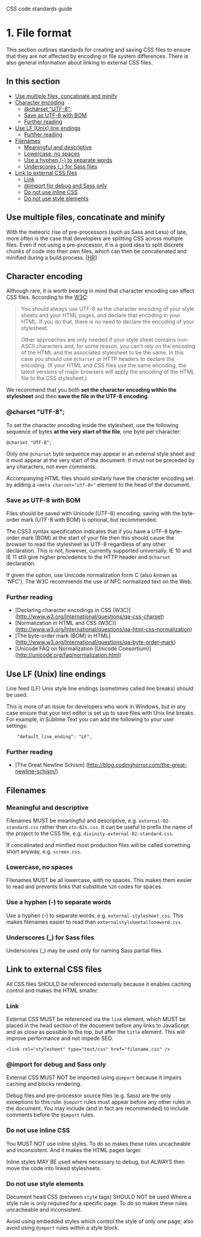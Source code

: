 CSS code standards guide

# 1. File format

This section outlines standards for creating and saving CSS files to ensure that they are not affected by encoding or file system differences. There is also general information about linking to external CSS files.





## In this section
<!-- MarkdownTOC depth=4 -->

- [Use multiple files, concatinate and minify](#use-multiple-files-concatinate-and-minify)
- [Character encoding](#character-encoding)
    - [@charset "UTF-8";](#charset-utf-8)
    - [Save as UTF-8 with BOM](#save-as-utf-8-with-bom)
    - [Further reading](#further-reading)
- [Use LF (Unix) line endings](#use-lf-unix-line-endings)
    - [Further reading](#further-reading-1)
- [Filenames](#filenames)
    - [Meaningful and descriptive](#meaningful-and-descriptive)
    - [Lowercase, no spaces](#lowercase-no-spaces)
    - [Use a hyphen (-) to separate words](#use-a-hyphen---to-separate-words)
    - [Underscores (_) for Sass files](#underscores-_-for-sass-files)
- [Link to external CSS files](#link-to-external-css-files)
    - [Link](#link)
    - [@import for debug and Sass only](#import-for-debug-and-sass-only)
    - [Do not use inline CSS](#do-not-use-inline-css)
    - [Do not use style elements](#do-not-use-style-elements)

<!-- /MarkdownTOC -->





## Use multiple files, concatinate and minify

With the meteoric rise of pre-processors (such as Sass and Less) of late, more often is the case that developers are splitting CSS across multiple files. Even if not using a pre-processor, it is a good idea to split discrete chunks of code into their own files, which can then be concatenated and minified during a build process. \[[HR](http://cssguidelin.es/#multiple-files)\]





## Character encoding

Although rare, it is worth bearing in mind that character encoding can affect CSS files. According to the [W3C](http://www.w3.org/International/questions/qa-css-charset):

> You should always use UTF-8 as the character encoding of your style sheets 
> and your HTML pages, and declare that encoding in your HTML. If you do that, 
> there is no need to declare the encoding of your stylesheet.
>
> Other approaches are only needed if your style sheet contains non-ASCII 
> characters and, for some reason, you can't rely on the encoding of the HTML 
> and the associated stylesheet to be the same. In this case you should use 
> `@charset` or HTTP headers to declare the encoding. (If your HTML and CSS 
> files use the same encoding, the latest versions of major browsers will 
> apply the encoding of the HTML file to the CSS stylesheet.)

We recommend that you both **set the character encoding within the stylesheet** and then **save the file in the UTF-8 encoding**.


### @charset "UTF-8";

To set the character encoding inside the stylesheet, use the following sequence of bytes **at the very start of the file**, one byte per character:

```
@charset "UTF-8";
```

Only one `@charset` byte sequence may appear in an external style sheet and it must appear at the very start of the document. It must not be preceded by any characters, not even comments.

Accompanying HTML files should similarly have the character encoding set by adding a `<meta charset="utf-8>"` element to the head of the document.


### Save as UTF-8 with BOM

Files should be saved with Unicode (UTF-8) encoding; saving with the byte-order mark (UTF-8 with BOM) is optional, but recommended.

The CSS3 syntax specification indicates that if you have a UTF-8 byte-order mark (BOM) at the start of your file then this should cause the browser to read the stylesheet as UTF-8 regardless of any other declaration. This is not, however, currently supported universally. IE 10 and IE 11 still give higher precedence to the HTTP header and `@charset` declaration. 

If given the option, use Unicode normalization form C (also known as 'NFC'). The W3C recommends the use of NFC normalized text on the Web. 

### Further reading

*   [Declaring character encodings in CSS (W3C)]
        (http://www.w3.org/International/questions/qa-css-charset)
*   [Normalization in HTML and CSS (W3C)]
        (http://www.w3.org/International/questions/qa-html-css-normalization)
*   [The byte-order mark (BOM) in HTML]
        (http://www.w3.org/International/questions/qa-byte-order-mark)
*   [Unicode FAQ on Normalization (Unicode Consortium)]
        (http://unicode.org/faq/normalization.html)





## Use LF (Unix) line endings

Line feed (LF) Unix style line endings (sometimes called line breaks) should be used.

This is more of an issue for developers who work in Windows, but in any case ensure that your text editor is set up to save files with Unix line breaks.
For example, in Sublime Text you can add the following to your user settings: 

```
    "default_line_ending": "LF",
```

### Further reading

*   [The Great Newline Schism]
        (http://blog.codinghorror.com/the-great-newline-schism/)





## Filenames

### Meaningful and descriptive

Filenames MUST be meaningful and descriptive, e.g. `external-02-standard.css` rather than `xtn-02s.css`. It can be useful to prefix the name of the project to the CSS file, e.g. `divinity-external-02-standard.css`.

If concatinated and minified most production files will be called something short anyway, e.g. `screen.css`.


### Lowercase, no spaces

Filenames MUST be all lowercase, with no spaces. This makes them easier to read and prevents links that substitute `%20` codes for spaces.


### Use a hyphen (-) to separate words

Use a hyphen (-) to separate words, e.g. `external-stylesheet.css`. This makes filenames easier to read than `externalstylsheetalloneword.css`.


### Underscores (_) for Sass files

Underscores (_) may be used only for naming Sass partial files.





## Link to external CSS files

All CSS files SHOULD be referenced externally because it enables caching control and makes the HTML smaller.


### Link
External CSS MUST be referenced via the `link` element, which MUST be placed in the head section of the document before any links to JavaScript and as close as possible to the top, but after the `title` element. This will improve performance and not impede SEO.

```
<link rel="stylesheet" type="text/css" href="filename.css" />
```

### @import for debug and Sass only
External CSS MUST NOT be imported using `@import` because it impairs caching and blocks rendering.

Debug files and pre-processor source files (e.g. Sass) are the only exceptions to this rule. `@import` rules must appear before any other rules in the document. You may include (and in fact are recommended) to include comments before the `@import` rules.


### Do not use inline CSS
You MUST NOT use inline styles. To do so makes these rules uncacheable and inconsistent. And it makes the HTML pages larger.

Inline styles MAY BE used where necessary to debug, but ALWAYS then move the code into linked stylesheets.


### Do not use style elements

Document head CSS (between `style` tags) SHOULD NOT be used Where a style rule is only required for a specific page. To do so makes these rules uncacheable and inconsistent.

Avoid using embedded styles which control the style of only one page; also avoid using `@import` rules within a style block.
